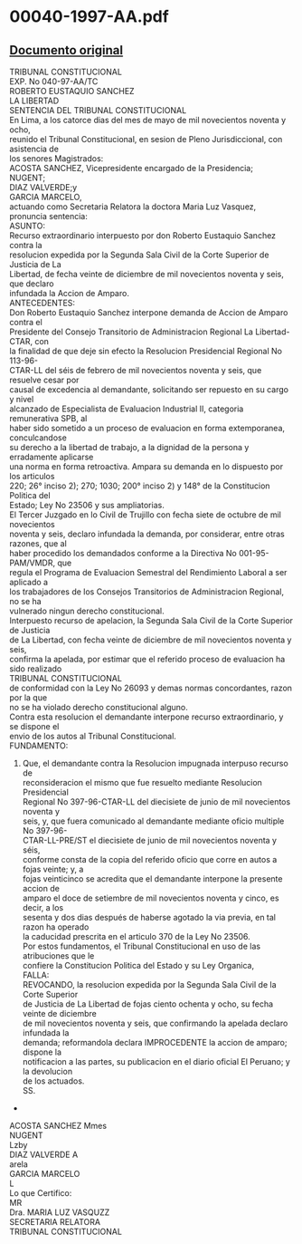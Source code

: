 
00040-1997-AA.pdf
=================
  
[Documento original](https://tc.gob.pe/jurisprudencia/1998/00040-1997-AA.pdf)  
---  
TRIBUNAL CONSTITUCIONAL  
EXP. No 040-97-AA/TC  
ROBERTO EUSTAQUIO SANCHEZ  
LA LIBERTAD  
SENTENCIA DEL TRIBUNAL CONSTITUCIONAL  
En Lima, a los catorce dias del mes de mayo de mil novecientos noventa y ocho,  
reunido el Tribunal Constitucional, en sesion de Pleno Jurisdiccional, con asistencia de  
los senores Magistrados:  
ACOSTA SANCHEZ, Vicepresidente encargado de la Presidencia;  
NUGENT;  
DIAZ VALVERDE;y  
GARCIA MARCELO,  
actuando como Secretaria Relatora la doctora Maria Luz Vasquez, pronuncia sentencia:  
ASUNTO:  
Recurso extraordinario interpuesto por don Roberto Eustaquio Sanchez contra la  
resolucion expedida por la Segunda Sala Civil de la Corte Superior de Justicia de La  
Libertad, de fecha veinte de diciembre de mil novecientos noventa y seis, que declaro  
infundada la Accion de Amparo.  
ANTECEDENTES:  
Don Roberto Eustaquio Sanchez interpone demanda de Accion de Amparo contra el  
Presidente del Consejo Transitorio de Administracion Regional La Libertad-CTAR, con  
la finalidad de que deje sin efecto la Resolucion Presidencial Regional No 113-96-  
CTAR-LL del séis de febrero de mil novecientos noventa y seis, que resuelve cesar por  
causal de excedencia al demandante, solicitando ser repuesto en su cargo y nivel  
alcanzado de Especialista de Evaluacion Industrial II, categoria remunerativa SPB, al  
haber sido sometido a un proceso de evaluacion en forma extemporanea, conculcandose  
su derecho a la libertad de trabajo, a la dignidad de la persona y erradamente aplicarse  
una norma en forma retroactiva. Ampara su demanda en lo dispuesto por los articulos  
220; 26° inciso 2); 270; 1030; 200° inciso 2) y 148° de la Constitucion Politica del  
Estado; Ley No 23506 y sus ampliatorias.  
El Tercer Juzgado en lo Civil de Trujillo con fecha siete de octubre de mil novecientos  
noventa y seis, declaro infundada la demanda, por considerar, entre otras razones, que al  
haber procedido los demandados conforme a la Directiva No 001-95-PAM/VMDR, que  
regula el Programa de Evaluacion Semestral del Rendimiento Laboral a ser aplicado a  
los trabajadores de los Consejos Transitorios de Administracion Regional, no se ha  
vulnerado ningun derecho constitucional.  
Interpuesto recurso de apelacion, la Segunda Sala Civil de la Corte Superior de Justicia  
de La Libertad, con fecha veinte de diciembre de mil novecientos noventa y seis,  
confirma la apelada, por estimar que el referido proceso de evaluacion ha sido realizado  
TRIBUNAL CONSTITUCIONAL  
de conformidad con la Ley No 26093 y demas normas concordantes, razon por la que  
no se ha violado derecho constitucional alguno.  
Contra esta resolucion el demandante interpone recurso extraordinario, y se dispone el  
envio de los autos al Tribunal Constitucional.  
FUNDAMENTO:  
1. Que, el demandante contra la Resolucion impugnada interpuso recurso de  
reconsideracion el mismo que fue resuelto mediante Resolucion Presidencial  
Regional No 397-96-CTAR-LL del diecisiete de junio de mil novecientos noventa y  
seis, y, que fuera comunicado al demandante mediante oficio multiple No 397-96-  
CTAR-LL-PRE/ST el diecisiete de junio de mil novecientos noventa y séis,  
conforme consta de la copia del referido oficio que corre en autos a fojas veinte; y, a  
fojas veinticinco se acredita que el demandante interpone la presente accion de  
amparo el doce de setiembre de mil novecientos noventa y cinco, es decir, a los  
sesenta y dos dias después de haberse agotado la via previa, en tal razon ha operado  
la caducidad prescrita en el articulo 370 de la Ley No 23506.  
Por estos fundamentos, el Tribunal Constitucional en uso de las atribuciones que le  
confiere la Constitucion Politica del Estado y su Ley Organica,  
FALLA:  
REVOCANDO, la resolucion expedida por la Segunda Sala Civil de la Corte Superior  
de Justicia de La Libertad de fojas ciento ochenta y ocho, su fecha veinte de diciembre  
de mil novecientos noventa y seis, que confirmando la apelada declaro infundada la  
demanda; reformandola declara IMPROCEDENTE la accion de amparo; dispone la  
notificacion a las partes, su publicacion en el diario oficial El Peruano; y la devolucion  
de los actuados.  
SS.  
-  
ACOSTA SANCHEZ Mmes  
NUGENT  
Lzby  
DIAZ VALVERDE A  
arela  
GARCIA MARCELO  
L  
Lo que Certifico:  
MR  
Dra. MARIA LUZ VASQUZZ  
SECRETARIA RELATORA  
TRIBUNAL CONSTITUCIONAL